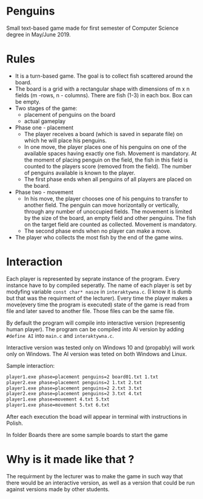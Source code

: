 # Penguins
Small text-based game made for first semester of Computer Science degree in May/June 2019.
# Rules
- It is a turn-based game. The goal is to collect fish scattered around the board.
- The board is a grid with a rectangular shape with dimensions of m x n fields (m -rows, n - columns). There are fish (1-3) in each box. Box can be empty.
- Two stages of the game:
  - placement of penguins on the board
  - actual gameplay
- Phase one - placement
  - The player receives a board (which is saved in separate file) on which he will place his penguins.
  - In one move, the player places one of his penguins on one of the available spaces having exactly one fish. Movement is mandatory. At the moment of placing penguin on the field, the fish in this field is counted to the players score (removed from the field). The number of penguins available is known to the player.
  - The first phase ends when all penguins of all players are placed on the board.
- Phase two - movement
  - In his move, the player chooses one of his penguins to transfer to another field. The penguin can move horizontally or vertically, through any number of unoccupied fields. The movement is limited by the size of the board, an empty field and other penguins. The fish on the target field are counted as collected. Movement is mandatory.
  - The second phase ends when no player can make a move.
- The player who collects the most fish by the end of the game wins.
# Interaction
Each player is represented by seprate instance of the program. Every instance have to by compiled seperatly. The name of each player is set by modyfing variable `const char* nasze` in `interaktywna.c`. (I know it is dumb but that was the requirment of the lecturer).
Every time the player makes a move(every time the program is executed) state of the game is read from file and later saved to another file. Those files can be the same file.

By default the program will compile into interactive version (representig human player). The program can be compiled into AI version by adding `#define AI` into `main.c` and `interaktywna.c`.

Interactive version was tested only on Windows 10 and (propably) will work only on Windows. The AI version was teted on both Windows and Linux.

Sample interaction:

```bash
player1.exe phase=placement penguins=2 board01.txt 1.txt
player2.exe phase=placement penguins=2 1.txt 2.txt
player1.exe phase=placement penguins=2 2.txt 3.txt
player2.exe phase=placement penguins=2 3.txt 4.txt
player1.exe phase=movement 4.txt 5.txt
player1.exe phase=movement 5.txt 6.txt
```

After each execution the boad will appear in terminal with instructions in Polish.

In folder Boards there are some sample boards to start the game

# Why is it made like that ?
The requirment by the lecturer was to make the game in such way that there would be an interactive version, as well as a version that could be run against versions made by other students.
